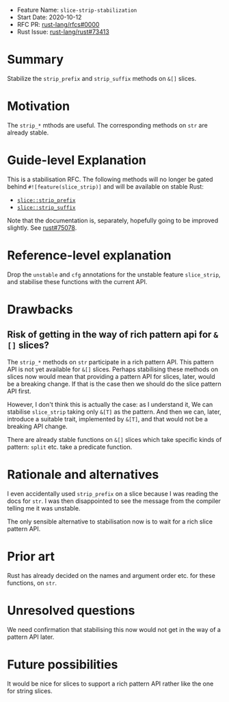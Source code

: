 - Feature Name: `slice-strip-stabilization`
- Start Date: 2020-10-12
- RFC PR: [rust-lang/rfcs#0000](https://github.com/rust-lang/rfcs/pull/0000)
- Rust Issue: [rust-lang/rust#73413](https://github.com/rust-lang/rust/issues/73413)
	
# Summary
[summary]: #summary

Stabilize the `strip_prefix` and `strip_suffix` methods on `&[]` slices.

# Motivation
[motivation]: #motivation

The `strip_*` mthods are useful.  The corresponding methods on `str` are already stable.

# Guide-level Explanation
[guide-level-explanation]: #guide-level-explanation

This is a stabilisation RFC.  The following methods will no longer be gated behind
`#![feature(slice_strip)]` and will be available on stable Rust:

 * [`slice::strip_prefix`](https://doc.rust-lang.org/std/primitive.slice.html#method.strip_prefix)
 * [`slice::strip_suffix`](https://doc.rust-lang.org/std/primitive.slice.html#method.strip_suffix)

Note that the documentation is, separately, hopefully going to be improved slightly.  See [rust#75078](https://github.com/rust-lang/rust/pull/75078).

# Reference-level explanation
[reference-level-explanation]: #reference-level-explanation

Drop the `unstable` and `cfg` annotations for the unstable feature `slice_strip`, and stabilise these functions with the current API.

# Drawbacks
[drawbacks]: #drawbacks

## Risk of getting in the way of rich pattern api for `&[]` slices?

The `strip_*` methods on `str` participate in a rich pattern API.  This pattern API is not yet
available for `&[]` slices.  Perhaps stabilising these methods on slices now would mean that
providing a pattern API for slices, later, would be a breaking change.  If that is the case then we
should do the slice pattern API first.

However, I don't think this is actually the case: as I understand it, We can stabilise `slice_strip`
taking only `&[T]` as the pattern.  And then we can, later, introduce a suitable trait, implemented
by `&[T]`, and that would not be a breaking API change.

There are already stable functions on `&[]` slices which take specific kinds of pattern: `split`
etc. take a predicate function.

# Rationale and alternatives
[rationale-and-alternatives]: #rationale-and-alternatives

I even accidentally used `strip_prefix` on a slice because I was reading the docs for `str`.  I was
then disappointed to see the message from the compiler telling me it was unstable.

The only sensible alternative to stabilisation now is to wait for a rich slice pattern API.

# Prior art
[prior-art]: #prior-art

Rust has already decided on the names and argument order etc. for these functions, on `str`.

# Unresolved questions
[unresolved-questions]: #unresolved-questions

We need confirmation that stabilising this now would not get in the way of a pattern API later.

# Future possibilities
[future-possibilities]: #future-possibilities

It would be nice for slices to support a rich pattern API rather like the one for string slices.
